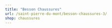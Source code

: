 ```yaml
---
title: "Besson Chaussures"
url: /saint-pierre-du-mont/besson-chaussures-3/
shop: chaussures
---
```

